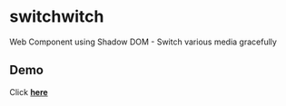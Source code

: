 # switchwitch

Web Component using Shadow DOM - Switch various media gracefully

## Demo

Click [**here**](https://timonson.github.io/switchwitch/)
